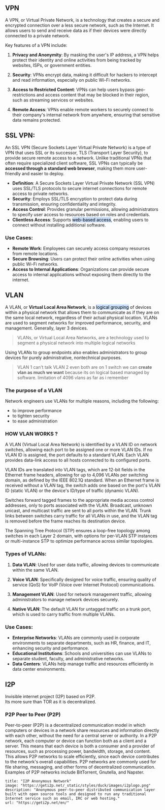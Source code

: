 
## VPN
A VPN, or Virtual Private Network, is a technology that creates a secure and encrypted connection over a less secure network, such as the Internet. It allows users to send and receive data as if their devices were directly connected to a private network.

Key features of a VPN include:

1. **Privacy and Anonymity**: By masking the user's IP address, a VPN helps protect their identity and online activities from being tracked by websites, ISPs, or government entities.
    
2. **Security**: VPNs encrypt data, making it difficult for hackers to intercept and read information, especially on public Wi-Fi networks.
    
3. **Access to Restricted Content**: VPNs can help users bypass geo-restrictions and access content that may be blocked in their region, such as streaming services or websites.
    
4. **Remote Access**: VPNs enable remote workers to securely connect to their company's internal network from anywhere, ensuring that sensitive data remains protected.
## SSL VPN:
An SSL VPN (Secure Sockets Layer Virtual Private Network) is a type of VPN that uses SSL or its successor, TLS (Transport Layer Security), to provide secure remote access to a network. Unlike traditional VPNs that often require specialized client software, SSL VPNs can typically be **accessed through a standard web browser**, making them more user-friendly and easier to deploy.
- **Definition**: A Secure Sockets Layer Virtual Private Network (SSL VPN) uses SSL/TLS protocols to secure internet connections for remote access to private networks.
- **Security**: Employs SSL/TLS encryption to protect data during transmission, ensuring confidentiality and integrity.
- **Access Control**: Provides granular permissions, allowing administrators to specify user access to resources based on roles and credentials.
- **Clientless Access**: Supports <mark style="background: #ADCCFFA6;">web-based access</mark>, enabling users to connect without installing additional software.

### Use Cases:
- **Remote Work**: Employees can securely access company resources from remote locations.
- **Secure Browsing**: Users can protect their online activities when using public Wi-Fi networks.
- **Access to Internal Applications**: Organizations can provide secure access to internal applications without exposing them directly to the internet.

## VLAN
A VLAN, or **Virtual Local Area Network**, is a <mark style="background: #ADCCFFA6;">logical grouping</mark>  of devices within a physical network that allows them to communicate as if they are on the same local network, regardless of their actual physical location. VLANs are used to segment networks for improved performance, security, and management.
Generally, layer 3 devices.

>VLANs, or Virtual Local Area Networks, are a technology used to segment a physical network into multiple logical networks

Using VLANs to group endpoints also enables administrators to group devices for purely administrative, nontechnical purposes.

>VLAN 1 can't talk VLAN 2 even both are on 1 switch
>we can **create vlan as much we want** because its on logical based managed by software. limitation of 4096 vlans as far as i remember
### The purpose of a VLAN
Network engineers use VLANs for multiple reasons, including the following:

- to improve performance
- to tighten security
- to ease administration

### HOW VLAN WORKS ?
A VLAN (Virtual Local Area Network) is identified by a VLAN ID on network switches, allowing each port to be assigned one or more VLAN IDs. If no VLAN ID is assigned, the port defaults to a standard VLAN. Each VLAN provides data-link access to all hosts connected to its configured ports.

VLAN IDs are translated into VLAN tags, which are 12-bit fields in the Ethernet frame headers, allowing for up to 4,096 VLANs per switching domain, as defined by the IEEE 802.1Q standard. When an Ethernet frame is received without a VLAN tag, the switch adds one based on the port's VLAN ID (static VLAN) or the device's ID/type of traffic (dynamic VLAN).

Switches forward tagged frames to the appropriate media access control addresses, only to ports associated with the VLAN. Broadcast, unknown unicast, and multicast traffic are sent to all ports within the VLAN. Trunk links between switches carry traffic for all VLANs in use, and the VLAN tag is removed before the frame reaches its destination device.

The Spanning Tree Protocol (STP) ensures a loop-free topology among switches in each Layer 2 domain, with options for per-VLAN STP instances or multi-instance STP to optimize performance across similar topologies.

### Types of VLANs:

1. **Data VLAN**: Used for user data traffic, allowing devices to communicate within the same VLAN.
    
2. **Voice VLAN**: Specifically designed for voice traffic, ensuring quality of service (QoS) for VoIP (Voice over Internet Protocol) communications.
    
3. **Management VLAN**: Used for network management traffic, allowing administrators to manage network devices securely.
    
4. **Native VLAN**: The default VLAN for untagged traffic on a trunk port, which is used to carry traffic from multiple VLANs.
    

### Use Cases:
- **Enterprise Networks**: VLANs are commonly used in corporate environments to separate departments, such as HR, finance, and IT, enhancing security and performance.
- **Educational Institutions**: Schools and universities can use VLANs to separate student, faculty, and administrative networks.
- **Data Centers**: VLANs help manage traffic and resources efficiently in data center environments.


## I2P
Invisible internet project (I2P) based on P2P.  
Its more sure than TOR as it is decentralized.
### P2P **Peer to Peer (P2P)**
Peer-to-peer (P2P) is a decentralized communication model in which computers or
devices in a network share resources and information directly with each other,
without the need for a central server or authority.
In a P2P network, each computer or device can function both as a client and a
server. This means that each device is both a consumer and a provider of resources,
such as processing power, bandwidth, storage, and content. This allows P2P
networks to scale efficiently, since each device contributes to the network's overall
capabilities.
P2P networks are commonly used for file sharing, messaging, and other forms of
decentralized communication. Examples of P2P networks include BitTorrent,
Gnutella, and Napster.

```embed
title: "I2P Anonymous Network"
image: "https://geti2p.net/_static/styles/duck/images/i2plogo.png"
description: "Anonymous peer-to-peer distributed communication layer built with open source tools and designed to run any traditional Internet service such as email, IRC or web hosting."
url: "https://geti2p.net/en/"
```

